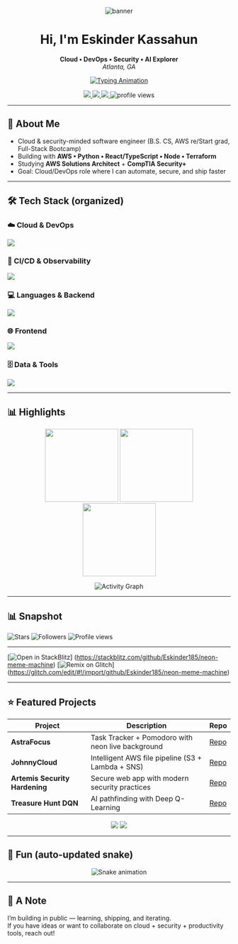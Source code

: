 <!-- Animated banner (external, no local SVG) -->
<p align="center">
  <img src="https://capsule-render.vercel.app/api?type=waving&height=200&color=0:00e5ff,100:7c4dff&text=Eskinder%20Kassahun&fontSize=40&fontColor=ffffff&animation=fadeIn" alt="banner" />
</p>

<h1 align="center">Hi, I'm Eskinder Kassahun</h1>
<p align="center">
  <b>Cloud • DevOps • Security • AI Explorer</b><br/>
  <i>Atlanta, GA</i>
</p>

<!-- Typing animation -->
<p align="center">
  <a href="https://git.io/typing-svg">
    <img src="https://readme-typing-svg.demolab.com?font=Fira+Code&size=22&pause=1200&color=00E5FF&center=true&vCenter=true&width=700&lines=Cloud+Engineer;DevOps+Engineer;AI+Security+Explorer;Full+Stack+Developer" alt="Typing Animation" />
  </a>
</p>

<!-- Social -->
<p align="center">
  <a href="https://linkedin.com/in/eskinder-kassahun">
    <img src="https://img.shields.io/badge/LinkedIn-0077B5?logo=linkedin&logoColor=white&style=for-the-badge" />
  </a>
  <a href="mailto:eskewabe185@gmail.com">
    <img src="https://img.shields.io/badge/Email-D14836?logo=gmail&logoColor=white&style=for-the-badge" />
  </a>
  <a href="https://eskinder185.github.io/eportfolio">
    <img src="https://img.shields.io/badge/Portfolio-14f195?style=for-the-badge&logo=vercel&logoColor=white" />
  </a>
  <img src="https://komarev.com/ghpvc/?username=Eskinder185&style=for-the-badge&color=00e5ff" alt="profile views"/>
</p>

---

## 👋 About Me
- Cloud & security-minded software engineer (B.S. CS, AWS re/Start grad, Full-Stack Bootcamp)
- Building with **AWS • Python • React/TypeScript • Node • Terraform**
- Studying **AWS Solutions Architect** + **CompTIA Security+**
- Goal: Cloud/DevOps role where I can automate, secure, and ship faster

---

## 🛠 Tech Stack (organized)
### ☁️ Cloud & DevOps
<p>
  <img src="https://skillicons.dev/icons?i=aws,terraform,docker,kubernetes,linux" />
</p>

### 🧪 CI/CD & Observability
<p>
  <img src="https://skillicons.dev/icons?i=githubactions,bash,prometheus,grafana" />
</p>

### 💻 Languages & Backend
<p>
  <img src="https://skillicons.dev/icons?i=python,nodejs,express,java,cpp" />
</p>

### 🌐 Frontend
<p>
  <img src="https://skillicons.dev/icons?i=react,typescript,html,css" />
</p>

### 🗄️ Data & Tools
<p>
  <img src="https://skillicons.dev/icons?i=mongodb,postgres,git,postman" />
</p>

---

## 📊 Highlights
<div align="center">
  <img src="https://github-readme-stats.vercel.app/api?username=Eskinder185&show_icons=true&theme=tokyonight&cache_seconds=86400" height="165" />
  <img src="https://streak-stats.demolab.com?user=Eskinder185&theme=tokyonight&hide_border=true" height="165" />
</div>

<div align="center">
  <img src="https://github-readme-stats.vercel.app/api/top-langs/?username=Eskinder185&layout=compact&theme=tokyonight&cache_seconds=86400" height="165" />
</div>

<!-- Activity graph -->
<p align="center">
  <img src="https://github-readme-activity-graph.vercel.app/graph?username=Eskinder185&bg_color=0d1117&color=00e5ff&line=7c4dff&point=14f195&area=true&hide_border=true" alt="Activity Graph" />
</p>

---

## 📊 Snapshot
![Stars](https://img.shields.io/github/stars/Eskinder185?style=social)
![Followers](https://img.shields.io/github/followers/Eskinder185?style=social)
![Profile views](https://komarev.com/ghpvc/?username=Eskinder185&label=Profile%20views&color=0e75b6&style=flat)

---

[![Open in StackBlitz](https://developer.stackblitz.com/img/open_in_stackblitz.svg)]
(https://stackblitz.com/github/Eskinder185/neon-meme-machine)
[![Remix on Glitch](https://img.shields.io/badge/Remix_on-Glitch-ff77ff?logo=glitch)]
(https://glitch.com/edit/#!/import/github/Eskinder185/neon-meme-machine)


---

## ⭐ Featured Projects
| Project | Description | Repo |
|---|---|---|
| **AstraFocus** | Task Tracker + Pomodoro with neon live background | [Repo](https://github.com/Eskinder185/tasktracker) |
| **JohnnyCloud** | Intelligent AWS file pipeline (S3 + Lambda + SNS) | [Repo](https://github.com/Eskinder185/johnnycloud) |
| **Artemis Security Hardening** | Secure web app with modern security practices | [Repo](https://github.com/Eskinder185/java-security-hardening-artemis) |
| **Treasure Hunt DQN** | AI pathfinding with Deep Q-Learning | [Repo](https://github.com/Eskinder185/treasure-hunt-dqn) |

<p align="center">
  <img src="https://github-readme-stats.vercel.app/api/pin/?username=Eskinder185&repo=tasktracker&theme=tokyonight"/>
  <img src="https://github-readme-stats.vercel.app/api/pin/?username=Eskinder185&repo=johnnycloud&theme=tokyonight"/>
</p>

---

## 🐍 Fun (auto-updated snake)
<p align="center">
  <img src="https://raw.githubusercontent.com/Eskinder185/Eskinder185/output/snake.svg" alt="Snake animation"/>
</p>

---

## 💬 A Note
I’m building in public — learning, shipping, and iterating.  
If you have ideas or want to collaborate on cloud + security + productivity tools, reach out!

